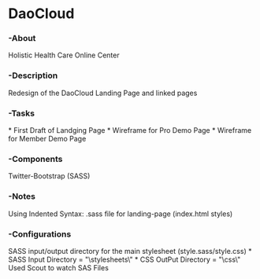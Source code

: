 DaoCloud 
========
<h3>-About</h3>
	Holistic Health Care Online Center

<h3>-Description</h3>
	Redesign of the DaoCloud Landing Page and linked pages

<h3>-Tasks</h3>
	* First Draft of Landging Page
	* Wireframe for Pro Demo Page
	* Wireframe for Member Demo Page

<h3>-Components</h3>
	Twitter-Bootstrap (SASS)

<h3>-Notes</h3>
	Using Indented Syntax: .sass file for landing-page (index.html styles)

<h3>-Configurations</h3>
	SASS input/output directory for the main stylesheet (style.sass/style.css) 
		* SASS Input Directory = "\stylesheets\"
		* CSS OutPut Directory = "\css\"
Used Scout to watch SAS Files
